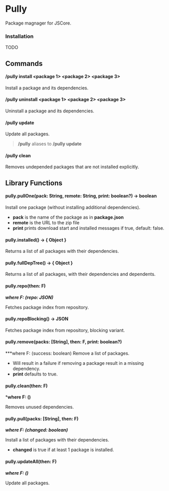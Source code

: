 # Pully

Package magnager for JSCore.

### Installation

TODO

## Commands

#### /pully install &lt;package 1&gt; &lt;package 2&gt; &lt;package 3&gt;

Install a package and its dependencies.

#### /pully uninstall &lt;package 1&gt; &lt;package 2&gt; &lt;package 3&gt;

Uninstall a package and its dependencies.

#### /pully update

Update all packages.

> **/pully** aliases to **/pully update**

#### /pully clean

Removes undepended packages that are not installed explicitly.

## Library Functions

#### pully.pullOne(pack: String, remote: String, print: boolean?) → boolean

Install one package (without installing additional dependencies).

- **pack** is the name of the package as in **package.json**
- **remote** is the URL to the zip file
- **print** prints download start and installed messages if true, default: false.

#### pully.installed() → { Object }

Returns a list of all packages with their dependencies.

#### pully.fullDepTree() → { Object }

Returns a list of all packages, with their dependencies and dependents.

#### pully.repo(then: F)
***where F: (repo: JSON)***

Fetches package index from repository.

#### pully.repoBlocking() → JSON

Fetches package index from repository, blocking variant.

#### pully.remove(packs: [String], then: F, print: boolean?)
***where F: (success: boolean)
Remove a list of packages.

- Will result in a failure if removing a package result in a missing dependency.
- **print** defaults to true.

#### pully.clean(then: F)
***where F: ()**

Removes unused dependencies.

#### pully.pull(packs: [String], then: F)
***where F: (changed: boolean)***

Install a list of packages with their dependencies.

- **changed** is true if at least 1 package is installed.

#### pully.updateAll(then: F)
***where F: ()***

Update all packages.

